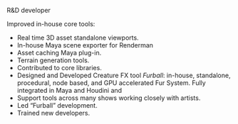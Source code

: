 R&D developer

Improved in-house core tools:
- Real time 3D asset standalone viewports.
- In-house Maya scene exporter for Renderman
-  Asset caching Maya plug-in.
- Terrain generation tools.
- Contributed to core libraries.
- Designed and Developed Creature FX tool *Furball*: in-house,
standalone, procedural, node based, and GPU accelerated Fur
System. Fully integrated in Maya and Houdini and
- Support tools across many shows working closely with artists.
- Led “Furball” development.
- Trained new developers.